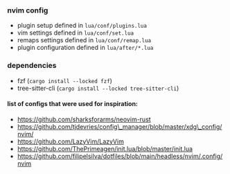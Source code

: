 ### nvim config
- plugin setup defined in `lua/conf/plugins.lua`
- vim settings defined in `lua/conf/set.lua`
- remaps settings defined in `lua/conf/remap.lua`
- plugin configuration defined in `lua/after/*.lua`

### dependencies

- fzf (`cargo install --locked fzf`)
- tree-sitter-cli (`cargo install --locked tree-sitter-cli`)

#### list of configs that were used for inspiration:

- https://github.com/sharksforarms/neovim-rust
- https://github.com/tjdevries/config\_manager/blob/master/xdg\_config/nvim/
- https://github.com/LazyVim/LazyVim
- https://github.com/ThePrimeagen/init.lua/blob/master/init.lua
- https://github.com/filipelsilva/dotfiles/blob/main/headless/nvim/.config/nvim
